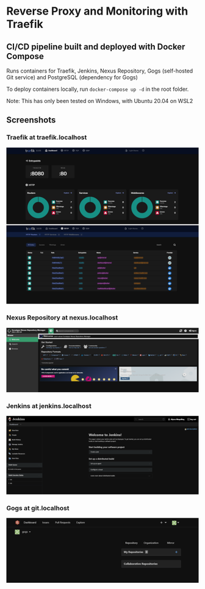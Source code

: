# Reverse Proxy and Monitoring with Traefik 

## CI/CD pipeline built and deployed with Docker Compose

Runs containers for Traefik, Jenkins, Nexus Repository, Gogs (self-hosted Git service) and PostgreSQL (dependency for Gogs)

To deploy containers locally, run `docker-compose up -d` in the root folder.

Note: This has only been tested on Windows, with Ubuntu 20.04 on WSL2

## Screenshots

### Traefik at traefik.localhost

![traefik-1](screenshots/traefik-1.png)
![traefik-2](screenshots/traefik-2.png)

### Nexus Repository at nexus.localhost

![nexus-1](screenshots/nexus-1.png)

### Jenkins at jenkins.localhost

![jenkins-1](screenshots/jenkins-1.png)

### Gogs at git.localhost

![gogs-1](screenshots/gogs-1.png)
